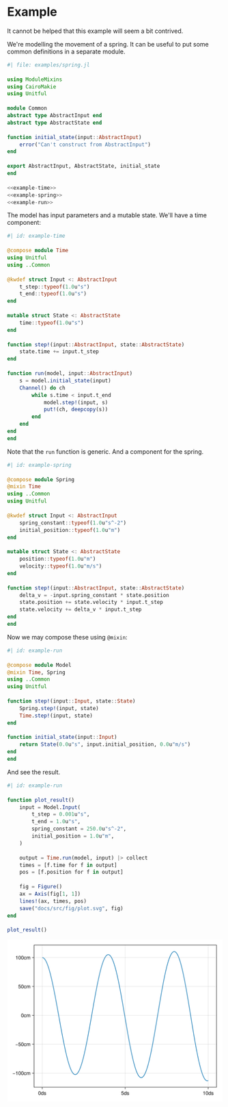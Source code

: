 # Example

It cannot be helped that this example will seem a bit contrived.

We're modelling the movement of a spring. It can be useful to put some common definitions in a separate module.

```julia
#| file: examples/spring.jl

using ModuleMixins
using CairoMakie
using Unitful

module Common
abstract type AbstractInput end
abstract type AbstractState end

function initial_state(input::AbstractInput)
    error("Can't construct from AbstractInput")
end

export AbstractInput, AbstractState, initial_state
end

<<example-time>>
<<example-spring>>
<<example-run>>
```

The model has input parameters and a mutable state.
We'll have a time component:

```julia
#| id: example-time

@compose module Time
using Unitful
using ..Common

@kwdef struct Input <: AbstractInput
    t_step::typeof(1.0u"s")
    t_end::typeof(1.0u"s")
end

mutable struct State <: AbstractState
    time::typeof(1.0u"s")
end

function step!(input::AbstractInput, state::AbstractState)
    state.time += input.t_step
end

function run(model, input::AbstractInput)
    s = model.initial_state(input)
    Channel() do ch
        while s.time < input.t_end
            model.step!(input, s)
            put!(ch, deepcopy(s))
        end
    end
end
end
```

Note that the `run` function is generic.
And a component for the spring.

```julia
#| id: example-spring

@compose module Spring
@mixin Time
using ..Common
using Unitful

@kwdef struct Input <: AbstractInput
    spring_constant::typeof(1.0u"s^-2")
    initial_position::typeof(1.0u"m")
end

mutable struct State <: AbstractState
    position::typeof(1.0u"m")
    velocity::typeof(1.0u"m/s")
end

function step!(input::AbstractInput, state::AbstractState)
    delta_v = -input.spring_constant * state.position
    state.position += state.velocity * input.t_step
    state.velocity += delta_v * input.t_step
end
end
```

Now we may compose these using `@mixin`:

```julia
#| id: example-run

@compose module Model
@mixin Time, Spring
using ..Common
using Unitful

function step!(input::Input, state::State)
    Spring.step!(input, state)
    Time.step!(input, state)
end

function initial_state(input::Input)
    return State(0.0u"s", input.initial_position, 0.0u"m/s")
end
end
```

And see the result.

```julia
#| id: example-run

function plot_result()
    input = Model.Input(
        t_step = 0.001u"s",
        t_end = 1.0u"s",
        spring_constant = 250.0u"s^-2",
        initial_position = 1.0u"m",
    )

    output = Time.run(model, input) |> collect
    times = [f.time for f in output]
    pos = [f.position for f in output]

    fig = Figure()
    ax = Axis(fig[1, 1])
    lines!(ax, times, pos)
    save("docs/src/fig/plot.svg", fig)
end

plot_result()
```

![Example output](fig/plot.svg)
